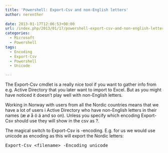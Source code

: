 ```yaml
---
title: 'Powershell: Export-Csv and non-English letters'
author: nerenther
 
date: 2013-01-17T12:06:53+00:00
url: /index.php/2013/01/17/powershell-export-csv-and-non-english-letters/
categories:
  - Microsoft
  - Powershell
tags:
  - Encoding
  - Export-Csv
  - Powershell
  - Unicode

---
```

The Export-Csv cmdlet is a really nice tool if you want to gather info from e.g. Active Directory that you later want to import to Excel. But as you might have noticed it doesn&#8217;t play well with non-English letters.

Working in Norway with users from all the Nordic countries means that we have a lot of users i Active Directory who have non-English letters in their names (æ ø å ö ä and so on). Unless you specify which encoding Export-Csv should use they will show in the csv as ?.

The magical switch to Export-Csv is -encoding. E.g. for us we would use unicode as encoding as this will export the Nordic letters:

<pre>Export-Csv &lt;filename&gt; -Encoding unicode</pre>

&nbsp;

&nbsp;

&nbsp;

&nbsp;

&nbsp;

&nbsp;